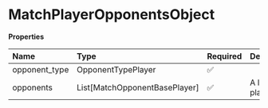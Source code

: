 # MatchPlayerOpponentsObject

**Properties**

| Name          | Type                          | Required | Description       |
| :------------ | :---------------------------- | :------- | :---------------- |
| opponent_type | OpponentTypePlayer            | ✅       |                   |
| opponents     | List[MatchOpponentBasePlayer] | ✅       | A list of players |

<!-- This file was generated by liblab | https://liblab.com/ -->
